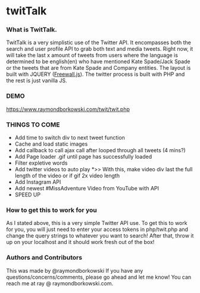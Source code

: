 # twitTalk
### What is TwitTalk.
TwitTalk is a very simplistic use of the Twitter API. It encompasses both the search and user profile API to grab both text and media tweets. Right now, it will take the last x amount of tweets from users where the language is determined to be english(en) who have mentioned Kate Spade/Jack Spade or the tweets that are from Kate Spade and Company entities. The layout is built with JQUERY ([Freewall.js](http://vnjs.net/www/project/freewall/)). The twitter process is built with PHP and the rest is just vanilla JS.

### DEMO
https://www.raymondborkowski.com/twit/twit.php

### THINGS TO COME
* Add time to switch div to next tweet function
* Cache and load static images
* Add callback to call ajax call after looped through all tweets (4 mins?)
* Add Page loader .gif until page has successfully loaded
* Filter expletive words
* Add twitter videos to auto play
*>>  With this, make video div last the full length of the video or if gif 2x video length
* Add Instagram API
* Add newest #MissAdventure Video from YouTube with API
* SPEED UP

### How to get this to work for you
As I stated above, this is a very simple Twitter API use. To get this to work for you, you will just need to enter your access tokens in php/twit.php and change the query strings to whatever you want to search! After that, throw it up on your localhost and it should work fresh out of the box!

### Authors and Contributors
This was made by @raymondborkowski If you have any questions/concerns/comments, please go ahead and let me know! You can reach me at ray @ raymondborkowski.com. 

